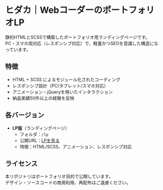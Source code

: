 # ヒダカ｜WebコーダーのポートフォリオLP

静的HTMLとSCSSで構築したポートフォリオ用ランディングページです。  
PC・スマホ両対応（レスポンシブ対応）で、軽量かつSEOを意識した構造になっています。  

## 特徴
- HTML + SCSS によるモジュール化されたコーディング
- レスポンシブ設計（PC/タブレット/スマホ対応）
- アニメーション・jQueryを用いたインタラクション
- 納品実績50件以上の経験を反映

## 各バージョン
- **LP版**（ランディングページ）
  - フォルダ：`/lp`
  - 公開URL：[LPを見る](https://nobu0922.github.io/hidaka-portfolio/lp/)
  - 特徴：HTML/SCSS、アニメーション、レスポンシブ対応

## ライセンス
本リポジトリはポートフォリオ目的で公開しています。  
デザイン・ソースコードの商用利用、再配布はご遠慮ください。
